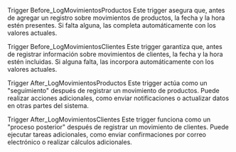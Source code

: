 Trigger Before_LogMovimientosProductos
Este trigger asegura que, antes de agregar un registro sobre movimientos de productos, la fecha y la hora estén presentes. Si falta alguna, las completa automáticamente con los valores actuales.

Trigger Before_LogMovimientosClientes
Este trigger garantiza que, antes de registrar información sobre movimientos de clientes, la fecha y la hora estén incluidas. Si alguna falta, las incorpora automáticamente con los valores actuales.

Trigger After_LogMovimientosProductos
Este trigger actúa como un "seguimiento" después de registrar un movimiento de productos. Puede realizar acciones adicionales, como enviar notificaciones o actualizar datos en otras partes del sistema.

Trigger After_LogMovimientosClientes
Este trigger funciona como un "proceso posterior" después de registrar un movimiento de clientes. Puede ejecutar tareas adicionales, como enviar confirmaciones por correo electrónico o realizar cálculos adicionales.
